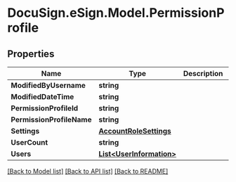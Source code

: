 # DocuSign.eSign.Model.PermissionProfile
## Properties

Name | Type | Description | Notes
------------ | ------------- | ------------- | -------------
**ModifiedByUsername** | **string** |  | [optional] 
**ModifiedDateTime** | **string** |  | [optional] 
**PermissionProfileId** | **string** |  | [optional] 
**PermissionProfileName** | **string** |  | [optional] 
**Settings** | [**AccountRoleSettings**](AccountRoleSettings.md) |  | [optional] 
**UserCount** | **string** |  | [optional] 
**Users** | [**List&lt;UserInformation&gt;**](UserInformation.md) |  | [optional] 

[[Back to Model list]](../README.md#documentation-for-models) [[Back to API list]](../README.md#documentation-for-api-endpoints) [[Back to README]](../README.md)

